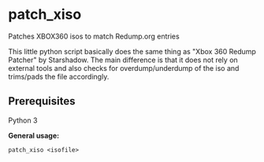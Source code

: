 # patch_xiso
Patches XBOX360 isos to match Redump.org entries

This little python script basically does the same thing as "Xbox 360 Redump Patcher" by Starshadow.
The main difference is that it does not rely on external tools and also checks for overdump/underdump of the iso and trims/pads the file accordingly.

## Prerequisites
Python 3

**General usage:**
```
patch_xiso <isofile>
```
